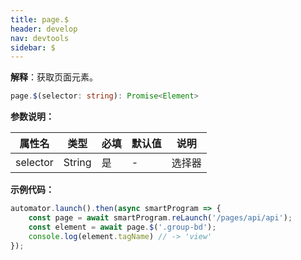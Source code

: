 ```yaml
---
title: page.$
header: develop
nav: devtools
sidebar: $
---
```


**解释**：获取页面元素。

```ts
page.$(selector: string): Promise<Element>
```

**参数说明：**

|属性名 |类型  |必填 | 默认值 |说明|
|---- | ---- | ---- | ----|----|
|selector| String|是|- |选择器|

**示例代码：**

```js
automator.launch().then(async smartProgram => {
    const page = await smartProgram.reLaunch('/pages/api/api');
    const element = await page.$('.group-bd');
    console.log(element.tagName) // -> 'view'
});
```
